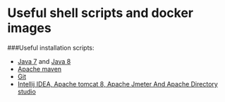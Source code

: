 # Useful shell scripts and docker images

###Useful installation scripts:

* [Java 7](https://github.com/vlsidlyarevich/docker/blob/master/scripts/java7/java7.sh) and [Java 8](https://github.com/vlsidlyarevich/docker/blob/master/scripts/java8/java8.sh)
* [Apache maven](https://github.com/vlsidlyarevich/docker/blob/master/scripts/maven/maven.sh)
* [Git](https://github.com/vlsidlyarevich/docker/blob/master/scripts/git/git.sh)
* [Intellij IDEA, Apache tomcat 8, Apache Jmeter And Apache Directory studio](https://github.com/vlsidlyarevich/docker/blob/master/scripts/soft/soft.sh)
